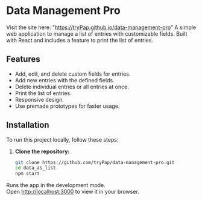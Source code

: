 # Data Management Pro

Visit the site here: "https://tryPap.github.io/data-management-pro"
A simple web application to manage a list of entries with customizable fields. Built with React and includes a feature to print the list of entries.

## Features

- Add, edit, and delete custom fields for entries.
- Add new entries with the defined fields.
- Delete individual entries or all entries at once.
- Print the list of entries.
- Responsive design.
- Use premade prototypes for faster usage.

## Installation

To run this project locally, follow these steps:

1. **Clone the repository:**

   ```sh
   git clone https://github.com/tryPap/data-management-pro.git
   cd data_as_list
   npm start

Runs the app in the development mode.\
Open [http://localhost:3000](http://localhost:3000) to view it in your browser.

